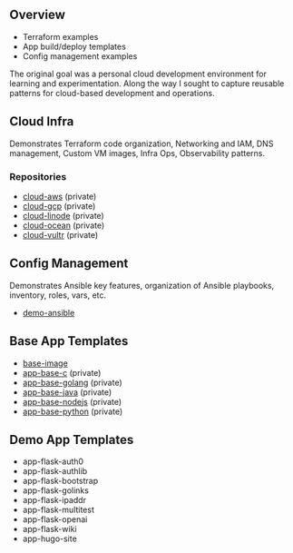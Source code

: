 Overview
--------

* Terraform examples
* App build/deploy templates
* Config management examples

The original goal was a personal cloud development environment for
learning and experimentation. Along the way I sought to capture reusable
patterns for cloud-based development and operations.


Cloud Infra
-----------

Demonstrates Terraform code organization, Networking and IAM, DNS management,
Custom VM images, Infra Ops, Observability patterns.

### Repositories
* [cloud-aws](https://github.com/coreinfra-org/cloud-aws) (private)
* [cloud-gcp](https://github.com/coreinfra-org/cloud-gcp) (private)
* [cloud-linode](https://github.com/coreinfra-org/cloud-linode) (private)
* [cloud-ocean](https://github.com/coreinfra-org/cloud-ocean) (private)
* [cloud-vultr](https://github.com/coreinfra-org/cloud-vultr) (private)


Config Management
-----------------

Demonstrates Ansible key features, organization of Ansible playbooks,
inventory, roles, vars, etc.

* [demo-ansible](https://github.com/coreinfra-org/demo-ansible)


Base App Templates
------------------

* [base-image](https://github.com/coreinfra-org/base-image)
* [app-base-c](https://github.com/coreinfra-org/app-base-c) (private)
* [app-base-golang](https://github.com/coreinfra-org/app-base-golang) (private)
* [app-base-java](https://github.com/coreinfra-org/app-base-java) (private)
* [app-base-nodejs](https://github.com/coreinfra-org/app-base-nodejs) (private)
* [app-base-python](https://github.com/coreinfra-org/app-base-python) (private)


Demo App Templates
------------------

* app-flask-auth0
* app-flask-authlib
* app-flask-bootstrap
* app-flask-golinks
* app-flask-ipaddr
* app-flask-multitest
* app-flask-openai
* app-flask-wiki
* app-hugo-site
